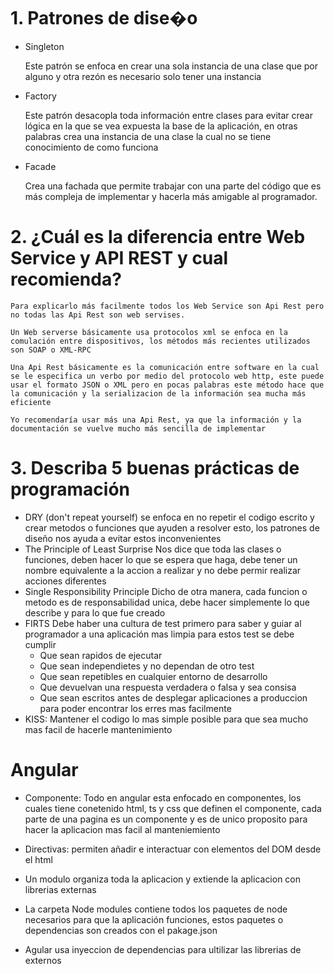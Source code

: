 # 1. Patrones de dise�o 


- Singleton 

	Este patrón se enfoca en crear una sola instancia de una clase que por alguno y otra rezón es necesario solo tener una instancia

- Factory

	Este patrón desacopla toda información entre clases para evitar crear lógica en la que se vea expuesta la base de la aplicación, en otras palabras crea una instancia de una clase la cual no se tiene conocimiento de como funciona

- Facade 

	Crea una fachada que permite trabajar con una parte del código que es más compleja de implementar y hacerla más amigable al programador.



# 2. ¿Cuál es la diferencia entre Web Service y API REST y cual recomienda?

	Para explicarlo más facilmente todos los Web Service son Api Rest pero no todas las Api Rest son web servises.

	Un Web serverse básicamente usa protocolos xml se enfoca en la comulación entre dispositivos, los métodos más recientes utilizados son SOAP o XML-RPC

	Una Api Rest básicamente es la comunicación entre software en la cual se le especifica un verbo por medio del protocolo web http, este puede usar el formato JSON o XML pero en pocas palabras este método hace que la comunicación y la serializacion de la información sea mucha más eficiente

	Yo recomendaría usar más una Api Rest, ya que la información y la documentación se vuelve mucho más sencilla de implementar

# 3. Describa 5 buenas prácticas de programación
- DRY (don't repeat yourself)
		se enfoca en no repetir el codigo escrito y crear metodos o funciones que ayuden a resolver esto, los patrones de diseño nos ayuda a evitar estos inconvenientes
- The Principle of Least Surprise
		Nos dice que toda las clases o funciones, deben hacer lo que se espera que haga, debe tener un nombre equivalente a la accion a realizar y no debe permir realizar acciones diferentes
- Single Responsibility Principle
		Dicho de otra manera, cada funcion o metodo es de responsabilidad unica, debe hacer simplemente lo que describe y para lo que fue creado
- FIRTS
		Debe haber una cultura de test primero para saber y guiar al programador a una aplicación mas limpia para estos test se debe cumplir
	- Que sean rapidos de ejecutar
	- Que sean independietes y no dependan de otro test
	- Que sean repetibles en cualquier entorno de desarrollo
	- Que devuelvan una respuesta verdadera o falsa y sea consisa 
	- Que sean escritos antes de desplegar aplicaciones a produccion para poder encontrar los erres mas facilmente
- KISS:
	Mantener el codigo lo mas simple posible para que sea mucho mas facil de hacerle mantenimiento

# Angular
- Componente:
	Todo en angular esta enfocado en componentes, los cuales tiene conetenido html, ts y css que definen el componente, cada parte de una pagina es un componente y es de unico proposito para hacer la aplicacion mas facil al manteniemiento

- Directivas: permiten añadir e interactuar con elementos del DOM desde el html 

- Un modulo organiza toda la aplicacion y extiende la aplicacion con librerias externas

- La carpeta Node modules contiene todos los paquetes de node necesarios para que la aplicación funciones, estos paquetes o dependencias son creados con el pakage.json

- Agular usa inyeccion de dependencias para ultilizar las librerias de externos
		
		